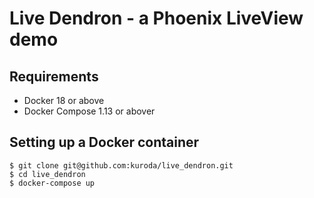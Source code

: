 # Live Dendron - a Phoenix LiveView demo

## Requirements

* Docker 18 or above
* Docker Compose 1.13 or abover

## Setting up a Docker container

```
$ git clone git@github.com:kuroda/live_dendron.git
$ cd live_dendron
$ docker-compose up
```
